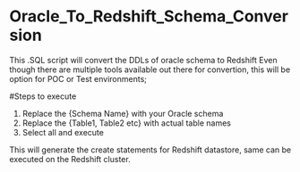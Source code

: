 # Oracle_To_Redshift_Schema_Conversion
This .SQL script will convert the DDLs of oracle schema to Redshift
Even though there are multiple tools available out there for convertion, this will be option for POC or Test environments;

#Steps to execute
1. Replace the {Schema Name} with your Oracle schema
2. Replace the {Table1, Table2 etc} with actual table names
3. Select all and execute

This will generate the create statements for Redshift datastore, same can be executed on the Redshift cluster.
